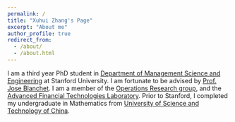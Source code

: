 ```yaml
---
permalink: /
title: "Xuhui Zhang's Page"
excerpt: "About me"
author_profile: true
redirect_from: 
  - /about/
  - /about.html
---
```


I am a third year PhD student in [Department of Management Science and Engineering](https://https://msande.stanford.edu) at Stanford University. I am fortunate to be advised by [Prof. Jose Blanchet](https://web.stanford.edu/~jblanche). I am a member of the [Operations Research group](https://or.stanford.edu), and the [Advanced Financial Technologies Laboratory](https://fintech.stanford.edu). Prior to Stanford, I completed my undergraduate in Mathematics from [University of Science and Technology of China](https://en.ustc.edu.cn).
